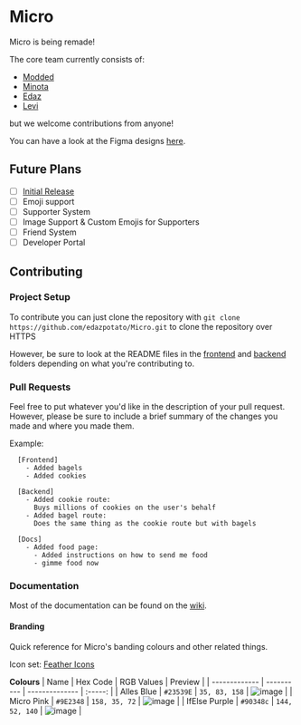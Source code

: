 # Micro

Micro is being remade!

The core team currently consists of:

-   [Modded](https://github.com/TheModdedChicken)
-   [Minota](https://github.com/xMinota)
-   [Edaz](https://github.com/edazpotato)
-   [Levi](https://github.com/lerichardson)

but we welcome contributions from anyone!

You can have a look at the Figma designs [here](https://www.figma.com/file/JElZBj1O6KFYTBAfu4zx75/Micro?node-id=0%3A1).

## Future Plans

-   [ ] [Initial Release](https://github.com/edazpotato/Micro/projects/1)
-   [ ] Emoji support
-   [ ] Supporter System
-   [ ] Image Support & Custom Emojis for Supporters
-   [ ] Friend System
-   [ ] Developer Portal

## Contributing

### Project Setup

To contribute you can just clone the repository with `git clone https://github.com/edazpotato/Micro.git` to clone the repository over HTTPS

However, be sure to look at the README files in the [frontend](./frontend/) and [backend](./backend/) folders depending on what you're contributing to.

### Pull Requests

Feel free to put whatever you'd like in the description of your pull request.
However, please be sure to include a brief summary of the changes you made and where you made them.

Example:

```
  [Frontend]
    - Added bagels
    - Added cookies

  [Backend]
    - Added cookie route:
      Buys millions of cookies on the user's behalf
    - Added bagel route:
      Does the same thing as the cookie route but with bagels

  [Docs]
    - Added food page:
      - Added instructions on how to send me food
      - gimme food now
```

### Documentation

Most of the documentation can be found on the [wiki](https://github.com/edazpotato/Micro/wiki).

#### Branding

Quick reference for Micro's banding colours and other related things.

Icon set: [Feather Icons](https://github.com/feathericons/feather)

**Colours**
| Name | Hex Code | RGB Values | Preview |
| ------------- | ---------- | -------------- | :-----: |
| Alles Blue | `#23539E` | `35, 83, 158` | ![image](https://user-images.githubusercontent.com/46797041/135750178-6662305f-54b4-43c6-ae69-7105e8984bfa.png) |
| Micro Pink | `#9E2348` | `158, 35, 72` | ![image](https://user-images.githubusercontent.com/46797041/135750200-d47de455-b454-4e1d-ae15-c25c7d9f55e7.png) |
| IfElse Purple | `#90348c` | `144, 52, 140` | ![image](https://user-images.githubusercontent.com/46797041/135750211-02dcfe02-0bfc-4d11-8361-f6e7521080d3.png) |

